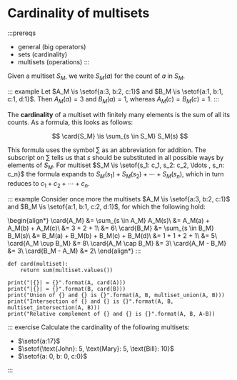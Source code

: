 # Cardinality of multisets

:::prereqs
- general (big operators)
- sets (cardinality)
- multisets (operations)
:::

Given a multiset $S_M$, we write $S_M(a)$ for the count of $a$ in $S_M$.

::: example
Let $A_M \is \setof{a:3, b:2, c:1}$ and $B_M \is \setof{a:1, b:1, c:1, d:1}$.
Then $A_M(a) = 3$ and $B_M(a) = 1$, whereas $A_M(c) = B_M(c) = 1$.
:::

The **cardinality** of a multiset with finitely many elements is the sum of all its counts.
As a formula, this looks as follows:

$$
    \card{S_M} \is \sum_{s \in S_M} S_M(s)
$$

This formula uses the symbol $\sum$ as an abbreviation for addition.
The subscript on $\sum$ tells us that $s$ should be substituted in all possible ways by elements of $S_M$.
For multiset $S_M \is \setof{s_1: c_1, s_2: c_2, \ldots , s_n: c_n}$ the formula expands to $S_M(s_1) + S_M(s_2) + \cdots + S_M(s_n)$, which in turn reduces to $c_1 + c_2 + \cdots + c_n$.

::: example
Consider once more the multisets $A_M \is \setof{a:3, b:2, c:1}$ and $B_M \is \setof{a:1, b:1, c:2, d:1}$, for which the following hold:

\begin{align*}
    \card{A_M} &= \sum_{s \in A_M} A_M(s)\\
               &= A_M(a) + A_M(b) + A_M(c)\\
               &= 3 + 2 + 1\\
               &= 6\\
    \card{B_M} &= \sum_{s \in B_M} B_M(s)\\
               &= B_M(a) + B_M(b) + B_M(c) + B_M(d)\\
               &= 1 + 1 + 2 + 1\\
               &= 5\\
    \card{A_M \cup B_M} &= 8\\
    \card{A_M \cap B_M} &= 3\\
    \card{A_M - B_M} &= 3\\
    \card{B_M - A_M} &= 2\\
\end{align*}
:::

``` jupyterpython
def card(multiset):
    return sum(multiset.values())

print("|{}| = {}".format(A, card(A)))
print("|{}| = {}".format(B, card(B)))
print("Union of {} and {} is {}".format(A, B, multiset_union(A, B)))
print("Intersection of {} and {} is {}".format(A, B, multiset_intersection(A, B)))
print("Relative complement of {} and {} is {}".format(A, B, A-B))
```

::: exercise
Calculate the cardinality of the following multisets:


- $\setof{a:17}$
- $\setof{\text{John}: 5, \text{Mary}: 5, \text{Bill}: 10}$
- $\setof{a: 0, b: 0, c:0}$

:::
